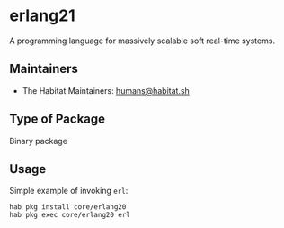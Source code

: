 # erlang21

A programming language for massively scalable soft real-time systems.

## Maintainers

* The Habitat Maintainers: <humans@habitat.sh>

## Type of Package

Binary package

## Usage

Simple example of invoking `erl`:

```
hab pkg install core/erlang20
hab pkg exec core/erlang20 erl
```
